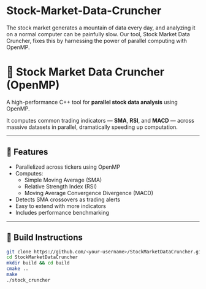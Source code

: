 # Stock-Market-Data-Cruncher
The stock market generates a mountain of data every day, and analyzing it on a normal computer can be painfully slow. Our tool, Stock Market Data Cruncher, fixes this by harnessing the power of parallel computing with OpenMP.
# 🧮 Stock Market Data Cruncher (OpenMP)

A high-performance C++ tool for **parallel stock data analysis** using OpenMP.

It computes common trading indicators — **SMA**, **RSI**, and **MACD** — across massive datasets in parallel, dramatically speeding up computation.

---

## 🚀 Features

- Parallelized across tickers using OpenMP
- Computes:
  - Simple Moving Average (SMA)
  - Relative Strength Index (RSI)
  - Moving Average Convergence Divergence (MACD)
- Detects SMA crossovers as trading alerts
- Easy to extend with more indicators
- Includes performance benchmarking

---

## 🧰 Build Instructions

```bash
git clone https://github.com/<your-username>/StockMarketDataCruncher.git
cd StockMarketDataCruncher
mkdir build && cd build
cmake ..
make
./stock_cruncher
